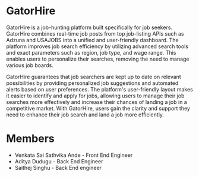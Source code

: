 # GatorHire

GatorHire is a job-hunting platform built specifically for job seekers. GatorHire combines real-time job posts from top job-listing APIs such as Adzuna and USAJOBS into a unified and user-friendly dashboard. The platform improves job search efficiency by utilizing advanced search tools and exact parameters such as region, job type, and wage range. This enables users to personalize their searches, removing the need to manage various job boards.

GatorHire guarantees that job searchers are kept up to date on relevant possibilities by providing personalized job suggestions and automated alerts based on user preferences. The platform's user-friendly layout makes it easier to identify and apply for jobs, allowing users to manage their job searches more effectively and increase their chances of landing a job in a competitive market. With GatorHire, users gain the clarity and support they need to enhance their job search and land a job more efficiently.

# Members
- Venkata Sai Sathvika Ande - Front End Engineer 
- Aditya Dudugu - Back End Engineer
- Saithej Singhu - Back End engineer
